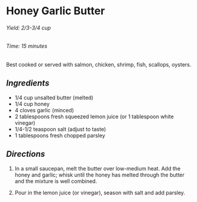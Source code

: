 # Honey Garlic Butter

######  Yield: 2/3-3/4 cup
######  Time:  15 minutes

Best cooked or served with salmon, chicken, shrimp, fish, scallops, oysters.

##  *Ingredients*
- 1/4 cup unsalted butter (melted)
- 1/4 cup honey
- 4 cloves garlic (minced)
- 2 tablespoons fresh squeezed lemon juice (or 1 tablespoon white vinegar)
- 1/4-1/2 teaspoon salt (adjust to taste)
- 1 tablespoons fresh chopped parsley

##  *Directions*
1. In a small saucepan, melt the butter over low-medium heat. Add the honey and garlic; whisk until the honey has melted through the butter and the mixture is well combined. 

2. Pour in the lemon juice (or vinegar), season with salt and add parsley.